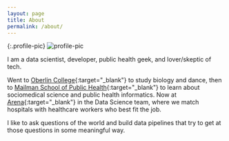 ```yaml
---
layout: page
title: About
permalink: /about/
---
```


{:.profile-pic}
![profile-pic](https://avatars1.githubusercontent.com/u/2816689?v=3&s=460)

I am a data scientist, developer, public health geek, and lover/skeptic of tech.

Went to [Oberlin College](https://home.oberlin.edu/){:target="_blank"} to study
biology and dance, then to
[Mailman School of Public Health](https://www.mailman.columbia.edu/){:target="_blank"}
to learn about sociomedical science and public health informatics. Now at
[Arena](https://www.arena.io/){:target="_blank"} in the Data
Science team, where we match hospitals with healthcare workers who best fit the job.

I like to ask questions of the world and build data pipelines that try to get
at those questions in some meaningful way.
